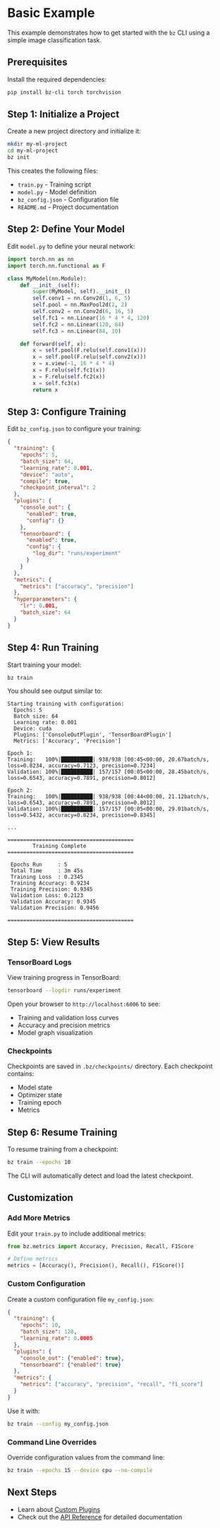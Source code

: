 # Basic Example

This example demonstrates how to get started with the `bz` CLI using a simple image classification task.

## Prerequisites

Install the required dependencies:

```bash
pip install bz-cli torch torchvision
```

## Step 1: Initialize a Project

Create a new project directory and initialize it:

```bash
mkdir my-ml-project
cd my-ml-project
bz init
```

This creates the following files:
- `train.py` - Training script
- `model.py` - Model definition
- `bz_config.json` - Configuration file
- `README.md` - Project documentation

## Step 2: Define Your Model

Edit `model.py` to define your neural network:

```python
import torch.nn as nn
import torch.nn.functional as F

class MyModel(nn.Module):
    def __init__(self):
        super(MyModel, self).__init__()
        self.conv1 = nn.Conv2d(1, 6, 5)
        self.pool = nn.MaxPool2d(2, 2)
        self.conv2 = nn.Conv2d(6, 16, 5)
        self.fc1 = nn.Linear(16 * 4 * 4, 120)
        self.fc2 = nn.Linear(120, 84)
        self.fc3 = nn.Linear(84, 10)

    def forward(self, x):
        x = self.pool(F.relu(self.conv1(x)))
        x = self.pool(F.relu(self.conv2(x)))
        x = x.view(-1, 16 * 4 * 4)
        x = F.relu(self.fc1(x))
        x = F.relu(self.fc2(x))
        x = self.fc3(x)
        return x
```

## Step 3: Configure Training

Edit `bz_config.json` to configure your training:

```json
{
  "training": {
    "epochs": 5,
    "batch_size": 64,
    "learning_rate": 0.001,
    "device": "auto",
    "compile": true,
    "checkpoint_interval": 2
  },
  "plugins": {
    "console_out": {
      "enabled": true,
      "config": {}
    },
    "tensorboard": {
      "enabled": true,
      "config": {
        "log_dir": "runs/experiment"
      }
    }
  },
  "metrics": {
    "metrics": ["accuracy", "precision"]
  },
  "hyperparameters": {
    "lr": 0.001,
    "batch_size": 64
  }
}
```

## Step 4: Run Training

Start training your model:

```bash
bz train
```

You should see output similar to:

```
Starting training with configuration:
  Epochs: 5
  Batch size: 64
  Learning rate: 0.001
  Device: cuda
  Plugins: ['ConsoleOutPlugin', 'TensorBoardPlugin']
  Metrics: ['Accuracy', 'Precision']

Epoch 1:
Training:   100%|██████████| 938/938 [00:45<00:00, 20.67batch/s, loss=0.8234, accuracy=0.7123, precision=0.7234]
Validation: 100%|██████████| 157/157 [00:05<00:00, 28.45batch/s, loss=0.6543, accuracy=0.7891, precision=0.8012]

Epoch 2:
Training:   100%|██████████| 938/938 [00:44<00:00, 21.12batch/s, loss=0.6543, accuracy=0.7891, precision=0.8012]
Validation: 100%|██████████| 157/157 [00:05<00:00, 29.01batch/s, loss=0.5432, accuracy=0.8234, precision=0.8345]

...

========================================
        Training Complete
========================================

 Epochs Run     : 5
 Total Time     : 3m 45s
 Training Loss  : 0.2345
 Training Accuracy: 0.9234
 Training Precision: 0.9345
 Validation Loss: 0.2123
 Validation Accuracy: 0.9345
 Validation Precision: 0.9456

========================================
```

## Step 5: View Results

### TensorBoard Logs

View training progress in TensorBoard:

```bash
tensorboard --logdir runs/experiment
```

Open your browser to `http://localhost:6006` to see:
- Training and validation loss curves
- Accuracy and precision metrics
- Model graph visualization

### Checkpoints

Checkpoints are saved in `.bz/checkpoints/` directory. Each checkpoint contains:
- Model state
- Optimizer state
- Training epoch
- Metrics

## Step 6: Resume Training

To resume training from a checkpoint:

```bash
bz train --epochs 10
```

The CLI will automatically detect and load the latest checkpoint.

## Customization

### Add More Metrics

Edit your `train.py` to include additional metrics:

```python
from bz.metrics import Accuracy, Precision, Recall, F1Score

# Define metrics
metrics = [Accuracy(), Precision(), Recall(), F1Score()]
```

### Custom Configuration

Create a custom configuration file `my_config.json`:

```json
{
  "training": {
    "epochs": 10,
    "batch_size": 128,
    "learning_rate": 0.0005
  },
  "plugins": {
    "console_out": {"enabled": true},
    "tensorboard": {"enabled": true}
  },
  "metrics": {
    "metrics": ["accuracy", "precision", "recall", "f1_score"]
  }
}
```

Use it with:

```bash
bz train --config my_config.json
```

### Command Line Overrides

Override configuration values from the command line:

```bash
bz train --epochs 15 --device cpu --no-compile
```

## Next Steps

- Learn about [Custom Plugins](plugins.md)
- Check out the [API Reference](../reference.md) for detailed documentation
